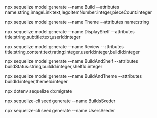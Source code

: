 npx sequelize model:generate --name Build --attributes name:string,imageLink:text,legoItemNumber:integer,pieceCount:integer

npx sequelize model:generate --name Theme --attributes name:string

npx sequelize model:generate --name DisplayShelf --attributes title:string,subtitle:text,userId:integer

npx sequelize model:generate --name Review --attributes title:string,content:text,rating:integer,userId:integer,buildId:integer

npx sequelize model:generate --name BuildAndShelf --attributes buildStatus:string,buildId:integer,shelfId:integer

npx sequelize model:generate --name BuildAndTheme --attributes buildId:integer,themeId:integer

npx dotenv sequelize db:migrate

npx sequelize-cli seed:generate --name BuildsSeeder

npx sequelize-cli seed:generate --name UsersSeeder
